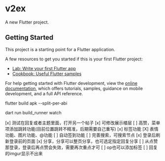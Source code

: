 # v2ex

A new Flutter project.

## Getting Started

This project is a starting point for a Flutter application.

A few resources to get you started if this is your first Flutter project:

- [Lab: Write your first Flutter app](https://docs.flutter.dev/get-started/codelab)
- [Cookbook: Useful Flutter samples](https://docs.flutter.dev/cookbook)

For help getting started with Flutter development, view the
[online documentation](https://docs.flutter.dev/), which offers tutorials,
samples, guidance on mobile development, and a full API reference.

flutter build apk --split-per-abi

dart run build_runner watch

[x] 测试在回复或者主题里面，打开另一个帖子
[x] 可修改展示楼层
[ ] 高赞，菜单项添加跳转功能(目前位置跳转不精准，后期需要自己重写)
[x] 标签功能
[X] 表情功能、图片功能、@功能
[ ] 自动签到功能
[ ] 完善搜索，可搜索节点
[x] 登录后刷新登录前的页面
[x] 分享，分享可以整页分享，也可选定指定回复分享
[ ] 从点赞那登录，登录后再点赞会失效，需要再次重点才可
[ ] op也可以添加标签
[ ] 回复的imgur显示不出来

